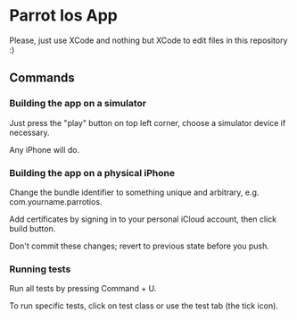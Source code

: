 # Parrot Ios App

Please, just use XCode and nothing but XCode to edit files in this repository :)

## Commands

### Building the app on a simulator

Just press the "play" button on top left corner, choose a simulator device if necessary.

Any iPhone will do.

### Building the app on a physical iPhone

Change the bundle identifier to something unique and arbitrary, e.g. com.yourname.parrotios.

Add certificates by signing in to your personal iCloud account, then click build button.

Don't commit these changes; revert to previous state before you push.

### Running tests

Run all tests by pressing Command + U.

To run specific tests, click on test class or use the test tab (the tick icon).
